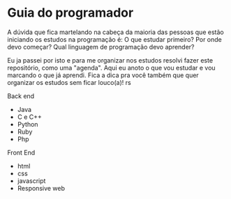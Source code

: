# Guia do programador

A dúvida que fica martelando na cabeça da maioria das pessoas que estão iniciando os estudos na programação é: O que estudar primeiro? Por onde devo começar?
Qual linguagem de programação devo aprender?

Eu ja passei por isto e para me organizar nos estudos resolvi fazer este repositório, como uma "agenda". Aqui eu anoto o que vou estudar e vou marcando o que já aprendi.
Fica a dica pra você também que quer organizar os estudos sem ficar louco(a)! rs

Back end
- Java
- C e C++
- Python
- Ruby
- Php

Front End
- html
- css
- javascript
- Responsive web

